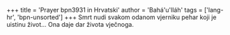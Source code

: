 +++
title = 'Prayer bpn3931 in Hrvatski'
author = 'Bahá'u'lláh'
tags = ['lang-hr', 'bpn-unsorted']
+++
Smrt nudi svakom odanom vjerniku pehar koji je uistinu život… Ona daje dar života vječnoga.
